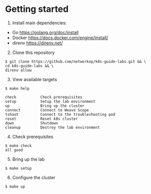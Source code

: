 # Getting started

1. Install main dependencies:

  * Go https://golang.org/doc/install
  * Docker https://docs.docker.com/engine/install/
  * direnv https://direnv.net/

2. Clone this repository

```
$ git clone https://github.com/networkop/k8s-guide-labs.git && \
cd k8s-guide-labs && \
direnv allow
```

3. View available targets

```
$ make help

check           Check prerequisites
setup           Setup the lab environment
up              Bring up the cluster
connect         Connect to Weave Scope
tshoot          Connect to the troubleshooting pod
reset           Reset k8s cluster
down            Shutdown
cleanup         Destroy the lab environment
```

4. Check prerequisites

```
$ make check
all good
```

5. Bring up the lab

```
$ make setup
```

6. Configure the cluster

```
$ make up
```

